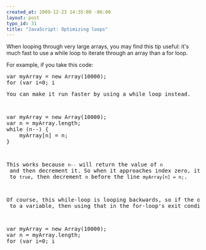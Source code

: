 ```yaml
--- 
created_at: 2009-12-23 14:35:00 -06:00
layout: post
typo_id: 31
title: "JavaScript: Optimizing loops"
---
```

<p>When looping through very large arrays, you may find this tip useful: it's much fast to use a while loop to iterate through an array than a for loop.</p>
<p>For example, if you take this code:</p>
<pre class="brush: js">
var myArray = new Array(10000);
for (var i=0; i<myArray.length; i++) {
    myArray[i] = i;
}

</pre>
<p>You can make it run faster by using a while loop instead.</p>
<pre class="brush: js">
var myArray = new Array(10000);
var n = myArray.length;
while (n--) {
    myArray[n] = n;
}
</pre>
<p>This works because <code>n--</code> will return the value of <code>n</code> and then decrement it. So when it approaches index zero, it'll coerce <code>1</code> to <code>true</code>, then decrement <code>n</code> before the line <code>myArray[n] = n;</code>.</p>
<p>Of course, this while-loop is looping backwards, so if the order of iteration does matter then you can't use this method. You could however, still optimize the first example by first assigning <code>myArray.length</code> to a variable, then using that in the for-loop's exit condition. This will make it run slightly faster (depending on which browser you're using) because it avoids a property lookup at every loop iteration.</p>
<pre class="brush: js">
var myArray = new Array(10000);
var n = myArray.length;
for (var i=0; i<n; i++) {
    myArray[i] = i;
}
</pre>
